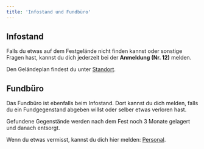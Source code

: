 ```yaml
---
title: 'Infostand und Fundbüro'
---
```


Infostand 
---------

Falls du etwas auf dem Festgelände nicht finden kannst oder sonstige Fragen hast,
kannst du dich jederzeit bei der **Anmeldung (Nr. 12)** melden.

Den Geländeplan findest du unter [Standort](/turnbetrieb/standort).


Fundbüro
--------

Das Fundbüro ist ebenfalls beim Infostand.
Dort kannst du dich melden,
falls du ein Fundgegenstand abgeben willst oder selber etwas verloren hast.

Gefundene Gegenstände werden nach dem Fest noch 3 Monate gelagert und danach entsorgt.

Wenn du etwas vermisst, kannst du dich hier melden: [Personal](/contact/personal).
